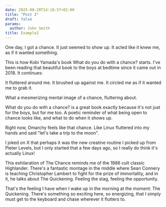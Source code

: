 ```yaml
---
date: 2025-08-20T14:18:57+02:00
title: "Post 2"
draft: false
params:
  author: John Smith
title: Example2
---
```


One day, I got a chance. It just seemed to show up. It acted like it knew me, as if it wanted something.

This is how Kobi Yamada's book What do you do with a chance? starts. I've been reading that beautiful book to the boys at bedtime since it came out in 2018. It continues:

It fluttered around me. It brushed up against me. It circled me as if it wanted me to grab it.

What a mesmerizing mental image of a chance, fluttering about.

What do you do with a chance? is a great book exactly because it's not just for the boys, but for me too. A poetic reminder of what being open to chance looks like, and what to do when it shows up.

Right now, Omarchy feels like that chance. Like Linux fluttered into my hands and said "let's take a trip to the moon".

I joked on X that perhaps it was the new creatine routine I picked up from Pieter Levels, but I only started that a few days ago, so I really do think it's actually Linux!

This exhilaration of The Chance reminds me of the 1986 cult classic Highlander. There's a fantastic montage in the middle where Sean Connery is teaching Christopher Lambert to fight for the prize of immortality, and in it, he talks about The Quickening. Feeling the stag, feeling the opportunity.

That's the feeling I have when I wake up in the morning at the moment: The Quickening. There's something so exciting here, so energizing, that I simply must get to the keyboard and chase wherever it flutters to.
